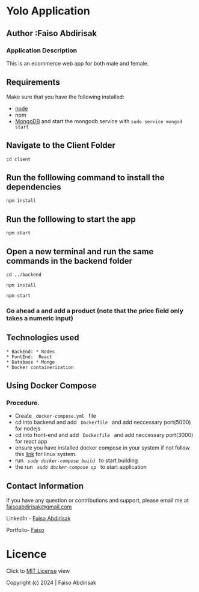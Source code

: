 # Yolo Application
## Author   :Faiso Abdirisak
### Application Description
This is an ecommerce web app for both male and female.
## Requirements
Make sure that you have the following installed:
- [node](https://www.digitalocean.com/community/tutorials/how-to-install-node-js-on-ubuntu-18-04) 
- npm 
- [MongoDB](https://docs.mongodb.com/manual/tutorial/install-mongodb-on-ubuntu/) and start the mongodb service with `sudo service mongod start`

## Navigate to the Client Folder 
 `cd client`

## Run the folllowing command to install the dependencies 
 `npm install`

## Run the folllowing to start the app
 `npm start`

## Open a new terminal and run the same commands in the backend folder
 `cd ../backend`

 `npm install`

 `npm start`

 ### Go ahead a and add a product (note that the price field only takes a numeric input)


 ## Technologies used
    * BackEnd: * Nodes 
    * FontEnd:  React 
    * Database * Mongo
    * Docker containerization

 ## Using Docker Compose
 ###   Procedure.
 * Create <code> docker-compose.yml </code> file
 * cd into backend and add <code> Dockerfile </code> and add neccessary port(5000) for nodejs
 * cd into front-end and add <code> Dockerfile </code> and add neccessary port(3000) for react app
 * ensure you have installed docker compose in your system if not follow this [link](https://www.digitalocean.com/community/tutorials/how-to-install-and-use-docker-compose-on-ubuntu-20-04) for linux system.
 * run <i><code>  sudo docker-compose build </code></i> to start building
 * the run <i><code> sudo docker-compose up </code></i> to start application

## Contact Information 

If you have any question or contributions and support, please email me at [faisoabdirisak@gmail.com](faisoabdirisak@gmail.com)

LinkedIn - [Faiso Abdirisak](www.linkedin.com/in/faiso-abdirisak/)


Portfolio- [Faiso](https:/my-portfolio-eight-sigma-93.vercel.app/)
# Licence

Click to  [MIT License](Licence) view

 Copyright (c) 2024 | Faiso Abdirisak